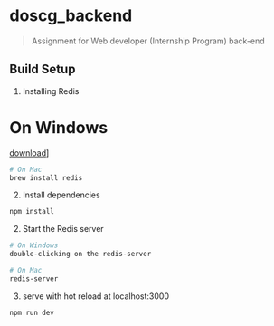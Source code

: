 # doscg_backend

> Assignment for Web developer (Internship Program) back-end

## Build Setup

1. Installing Redis
# On Windows
[download](https://github.com/dmajkic/redis/downloads)]
``` bash
# On Mac
brew install redis
```
2. Install dependencies
``` bash
npm install
```
2. Start the Redis server
``` bash
# On Windows
double-clicking on the redis-server

# On Mac
redis-server
```
3. serve with hot reload at localhost:3000
``` bash
npm run dev
```
